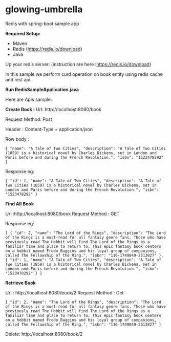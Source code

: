 # glowing-umbrella
Redis with spring-boot sample app

**Required Setup:**

* Maven
* Redis (https://redis.io/download)
* Java 

Up your redis server:
(instruction are here :https://redis.io/download)


In this sample we perform curd operation on book entity using redis cache and rest api.

**Run RedisSampleApplication.java**

Here are Apis sample:

**Create Book :**
Url:
http://localhost:8080/book

Request Method: Post

Header :
Content-Type = application/json

Row body :

``{
    "name": "A Tale of Two Cities",
    "description": "A Tale of Two Cities (1859) is a historical novel by Charles Dickens, set in London and Paris before and during the French Revolution.",
    "isbn": "1523478292"
}``


Response eg:

``{
    "id": 1,
    "name": "A Tale of Two Cities",
    "description": "A Tale of Two Cities (1859) is a historical novel by Charles Dickens, set in London and Paris before and during the French Revolution.",
    "isbn": "1523478292"
}``


**Find All Book**

Url :http://localhost:8080/book
Request Method : GET

Response eg:

``[
    {
        "id": 2,
        "name": "The Lord of the Rings",
        "description": "The Lord of the Rings is a must-read for all fantasy genre fans. Those who have previously read The Hobbit will find The Lord of the Rings as a familiar time and place to return to. This epic fantasy book centers on a hobbit named Frodo Baggins and his loyal group of companions, called The Fellowship of the Ring.",
        "isbn": "116-1749849-2513827"
    },
    {
        "id": 1,
        "name": "A Tale of Two Cities",
        "description": "A Tale of Two Cities (1859) is a historical novel by Charles Dickens, set in London and Paris before and during the French Revolution.",
        "isbn": "1523478292"
    }
]``




**Retrieve Book**

Url : http://localhost:8080/book/2
Request Method : Get


``{
    "id": 2,
    "name": "The Lord of the Rings",
    "description": "The Lord of the Rings is a must-read for all fantasy genre fans. Those who have previously read The Hobbit will find The Lord of the Rings as a familiar time and place to return to. This epic fantasy book centers on a hobbit named Frodo Baggins and his loyal group of companions, called The Fellowship of the Ring.",
    "isbn": "116-1749849-2513827"
}``



Delete:
http://localhost:8080/book/2

